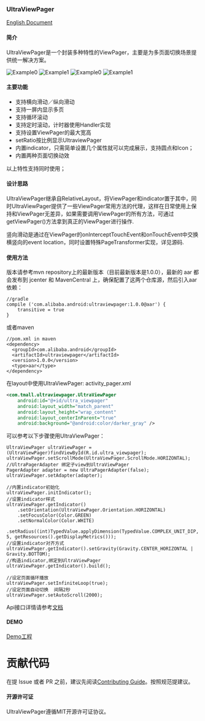### UltraViewPager
[English Document](README.md)

#### 简介
UltraViewPager是一个封装多种特性的ViewPager，主要是为多页面切换场景提供统一解决方案。

![Example0](pics/pics1.gif)
![Example1](pics/pics2.gif)
![Example0](pics/pics3.gif)
![Example1](pics/pics4.gif)

#### 主要功能

* 支持横向滑动／纵向滑动
* 支持一屏内显示多页
* 支持循环滚动
* 支持定时滚动，计时器使用Handler实现
* 支持设置ViewPager的最大宽高
* setRatio按比例显示UltraviewPager
* 内置indicator，只需简单设置几个属性就可以完成展示，支持圆点和Icon；
* 内置两种页面切换动效

以上特性支持同时使用；

#### 设计思路
UltraViewPager继承自RelativeLayout，将ViewPager和indicator置于其中，同时UltraViewPager提供了一些ViewPager常用方法的代理，这样在日常使用上保持和ViewPager无差异，如果需要调用ViewPager的所有方法，可通过getViewPager()方法拿到真正的ViewPager进行操作.

竖向滑动是通过在ViewPager的onInterceptTouchEvent和onTouchEvent中交换横竖向的event location，同时设置特殊PageTransformer实现，详见源码.

#### 使用方法
版本请参考mvn repository上的最新版本（目前最新版本是1.0.0），最新的 aar 都会发布到 jcenter 和 MavenCentral 上，确保配置了这两个仓库源，然后引入aar依赖：

```
//gradle
compile ('com.alibaba.android:ultraviewpager:1.0.0@aar') {
	transitive = true
}

```

或者maven

```
//pom.xml in maven
<dependency>
  <groupId>com.alibaba.android</groupId>
  <artifactId>ultraviewpager</artifactId>
  <version>1.0.0</version>
  <type>aar</type>
</dependency>

```

在layout中使用UltraViewPager:
activity_pager.xml

```xml
<com.tmall.ultraviewpager.UltraViewPager
    android:id="@+id/ultra_viewpager"
    android:layout_width="match_parent"
    android:layout_height="wrap_content"
    android:layout_centerInParent="true"
    android:background="@android:color/darker_gray" />

```

可以参考以下步骤使用UltraViewPager：

```
UltraViewPager ultraViewPager = (UltraViewPager)findViewById(R.id.ultra_viewpager);
ultraViewPager.setScrollMode(UltraViewPager.ScrollMode.HORIZONTAL);
//UltraPagerAdapter 绑定子view到UltraViewPager
PagerAdapter adapter = new UltraPagerAdapter(false);
ultraViewPager.setAdapter(adapter);

//内置indicator初始化
ultraViewPager.initIndicator();
//设置indicator样式
ultraViewPager.getIndicator()
    .setOrientation(UltraViewPager.Orientation.HORIZONTAL)
    .setFocusColor(Color.GREEN)
    .setNormalColor(Color.WHITE)
    .setRadius((int)TypedValue.applyDimension(TypedValue.COMPLEX_UNIT_DIP, 5, getResources().getDisplayMetrics()));
//设置indicator对齐方式
ultraViewPager.getIndicator().setGravity(Gravity.CENTER_HORIZONTAL | Gravity.BOTTOM);
//构造indicator,绑定到UltraViewPager
ultraViewPager.getIndicator().build();

//设定页面循环播放
ultraViewPager.setInfiniteLoop(true);
//设定页面自动切换  间隔2秒
ultraViewPager.setAutoScroll(2000);

```
Api接口详情请参考[文档](ATTRIBUTES-ch.md)

#### DEMO

[Demo工程](https://github.com/alibaba/UltraViewPager/tree/master/sample)

# 贡献代码

在提 Issue 或者 PR 之前，建议先阅读[Contributing Guide](CONTRIBUTING.md)。按照规范提建议。

#### 开源许可证

UltraViewPager遵循MIT开源许可证协议。






